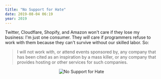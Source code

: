 ```yaml
---
title: "No Support for Hate"
date: 2019-08-04 06:19
year: 2019
---
```


Twitter, Cloudflare, Shopify, and Amazon won't care if they lose my business:
I'm just one consumer.
They *will* care if programmers refuse to work with them
because they can't survive without our skilled labor.
So:

> I will not work with,
> or attend events sponsored by,
> any company that has been cited as an inspiration by a mass killer,
> or any company that provides hosting or other services for such companies.

<div align="center">
<img src="{{'/files/2019/08/pledge.png' | relative_url}}" alt="No Support for Hate" />
</div>
